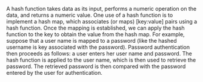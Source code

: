 A hash function takes data as its input, performs a numeric operation on the data, and returns a numeric value. 
One use of a hash function is to implement a hash map, which associates (or maps) [key:value] pairs using a hash function. Once the mapping is established, we can apply the hash function to the key to obtain the value from the hash map. For example, suppose that a user name is mapped to a password (like the hashed username is key associated with the password). Password authentication then proceeds as follows: a user enters her user name and password. The hash function is applied to the user name, which is then used to retrieve the password. The retrieved password is then compared with the password entered by the user for authentication.